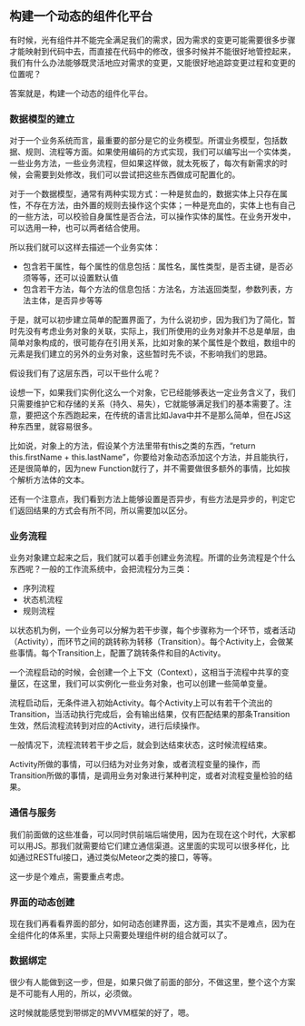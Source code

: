 ## 构建一个动态的组件化平台

有时候，光有组件并不能完全满足我们的需求，因为需求的变更可能需要很多步骤才能映射到代码中去，而直接在代码中的修改，很多时候并不能很好地管控起来，我们有什么办法能够既灵活地应对需求的变更，又能很好地追踪变更过程和变更的位置呢？

答案就是，构建一个动态的组件化平台。

### 数据模型的建立

对于一个业务系统而言，最重要的部分是它的业务模型。所谓业务模型，包括数据、规则、流程等方面。如果使用编码的方式实现，我们可以编写出一个实体类，一些业务方法，一些业务流程，但如果这样做，就太死板了，每次有新需求的时候，会需要到处修改，我们可以尝试把这些东西做成可配置化的。

对于一个数据模型，通常有两种实现方式：一种是贫血的，数据实体上只存在属性，不存在方法，由外置的规则去操作这个实体；一种是充血的，实体上也有自己的一些方法，可以校验自身属性是否合法，可以操作实体的属性。在业务开发中，可以选用一种，也可以两者结合使用。

所以我们就可以这样去描述一个业务实体：

- 包含若干属性，每个属性的信息包括：属性名，属性类型，是否主键，是否必须等等，还可以设置默认值
- 包含若干方法，每个方法的信息包括：方法名，方法返回类型，参数列表，方法主体，是否异步等等

于是，就可以初步建立简单的配置界面了，为什么说初步，因为我们为了简化，暂时先没有考虑业务对象的关联，实际上，我们所使用的业务对象并不总是单层，由简单对象构成的，很可能存在引用关系，比如对象的某个属性是个数组，数组中的元素是我们建立的另外的业务对象，这些暂时先不谈，不影响我们的思路。

假设我们有了这层东西，可以干些什么呢？

设想一下，如果我们实例化这么一个对象，它已经能够表达一定业务含义了，我们只需要维护它和存储的关系（持久、易失），它就能够满足我们的基本需要了。注意，要把这个东西跑起来，在传统的语言比如Java中并不是那么简单，但在JS这种东西里，就容易很多。

比如说，对象上的方法，假设某个方法里带有this之类的东西，“return this.firstName + this.lastName”，你要给对象动态添加这个方法，并且能执行，还是很简单的，因为new Function就行了，并不需要做很多额外的事情，比如挨个解析方法体的文本。

还有一个注意点，我们看到方法上能够设置是否异步，有些方法是异步的，判定它们返回结果的方式会有所不同，所以需要加以区分。

### 业务流程

业务对象建立起来之后，我们就可以着手创建业务流程。所谓的业务流程是个什么东西呢？一般的工作流系统中，会把流程分为三类：

- 序列流程
- 状态机流程
- 规则流程

以状态机为例，一个业务可以分解为若干步骤，每个步骤称为一个环节，或者活动（Activity），而环节之间的跳转称为转移（Transition）。每个Activity上，会做某些事情。每个Transition上，配置了跳转条件和目的Activity。

一个流程启动的时候，会创建一个上下文（Context），这相当于流程中共享的变量区，在这里，我们可以实例化一些业务对象，也可以创建一些简单变量。

流程启动后，无条件进入初始Activity。每个Activity上可以有若干个流出的Transition，当活动执行完成后，会有输出结果，仅有匹配结果的那条Transition生效，然后流程流转到对应的Activity，进行后续操作。

一般情况下，流程流转若干步之后，就会到达结束状态，这时候流程结束。

Activity所做的事情，可以归结为对业务对象，或者流程变量的操作，而Transition所做的事情，是调用业务对象进行某种判定，或者对流程变量检验的结果。

### 通信与服务

我们前面做的这些准备，可以同时供前端后端使用，因为在现在这个时代，大家都可以用JS。那我们就需要给它们建立通信渠道。这里面的实现可以很多样化，比如通过RESTful接口，通过类似Meteor之类的接口，等等。

这一步是个难点，需要重点考虑。

### 界面的动态创建

现在我们再看看界面的部分，如何动态创建界面，这方面，其实不是难点，因为在全组件化的体系里，实际上只需要处理组件树的组合就可以了。

### 数据绑定

很少有人能做到这一步，但是，如果只做了前面的部分，不做这里，整个这个方案是不可能有人用的，所以，必须做。

这时候就能感觉到带绑定的MVVM框架的好了，嗯。